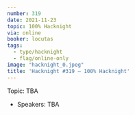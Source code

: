 ```yaml
---
number: 319
date: 2021-11-23
topic: 100% Hacknight
via: online
booker: locutas
tags:
  - type/hacknight
  - flag/online-only
image: "hacknight_0.jpeg"
title: 'Hacknight #319 – 100% Hacknight'
---
```


Topic:
TBA

+ Speakers:
TBA
